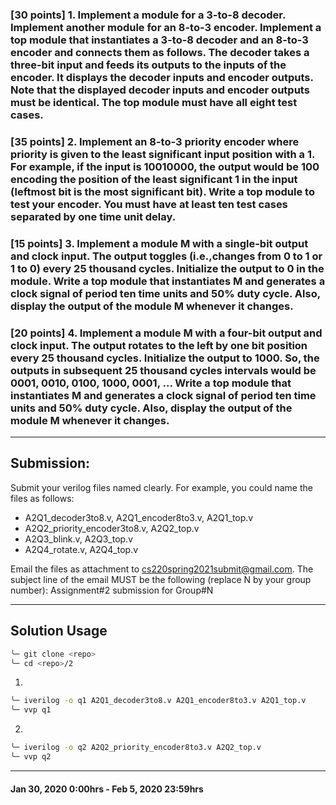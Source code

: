 ### [30 points] 1. Implement a module for a 3-to-8 decoder. Implement another module for an 8-to-3 encoder. Implement a top module that instantiates a 3-to-8 decoder and an 8-to-3 encoder and connects them as follows. The decoder takes a three-bit input and feeds its outputs to the inputs of the encoder. It displays the decoder inputs and encoder outputs. Note that the displayed decoder inputs and encoder outputs must be identical. The top module must have all eight test cases.

### [35 points] 2. Implement an 8-to-3 priority encoder where priority is given to the least significant input position with a 1. For example, if the input is 10010000, the output would be 100 encoding the position of the least significant 1 in the input (leftmost bit is the most significant bit). Write a top module to test your encoder. You must have at least ten test cases separated by one time unit delay.

### [15 points] 3. Implement a module M with a single-bit output and clock input. The output toggles (i.e.,changes from 0 to 1 or 1 to 0) every 25 thousand cycles. Initialize the output to 0 in the module. Write a top module that instantiates M and generates a clock signal of period ten time units and 50% duty cycle. Also, display the output of the module M whenever it changes.

### [20 points] 4. Implement a module M with a four-bit output and clock input. The output rotates to the left by one bit position every 25 thousand cycles. Initialize the output to 1000. So, the outputs in subsequent 25 thousand cycles intervals would be 0001, 0010, 0100, 1000, 0001, ... Write a top module that instantiates M and generates a clock signal of period ten time units and 50% duty cycle. Also, display the output of the module M whenever it changes.

----------------
## Submission:
Submit your verilog files named clearly. For example, you could name the
files as follows:

* A2Q1_decoder3to8.v, A2Q1_encoder8to3.v, A2Q1_top.v
* A2Q2_priority_encoder3to8.v, A2Q2_top.v
* A2Q3_blink.v, A2Q3_top.v
* A2Q4_rotate.v, A2Q4_top.v

Email the files as attachment to cs220spring2021submit@gmail.com. The subject line of the email MUST be the
following (replace N by your group number): Assignment#2 submission for Group#N

---------------
## Solution Usage
```bash
╰─ git clone <repo>
╰─ cd <repo>/2
```
1.
```bash
╰─ iverilog -o q1 A2Q1_decoder3to8.v A2Q1_encoder8to3.v A2Q1_top.v
╰─ vvp q1 
```
2.
```bash
╰─ iverilog -o q2 A2Q2_priority_encoder8to3.v A2Q2_top.v
╰─ vvp q2 
```
---------------
#### Jan 30, 2020 0:00hrs - Feb 5, 2020 23:59hrs